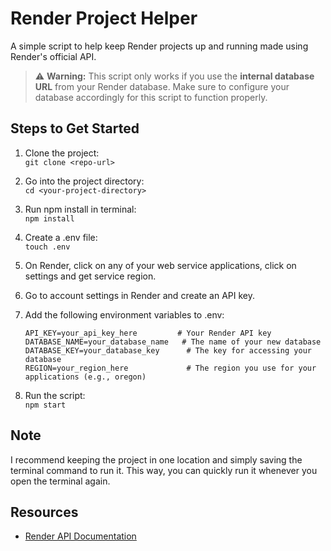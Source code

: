 # Render Project Helper

A simple script to help keep Render projects up and running made using Render's official API.

> ⚠️ **Warning:** This script only works if you use the **internal database URL** from your Render database. Make sure to configure your database accordingly for this script to function properly.

## Steps to Get Started

1. Clone the project:  
   `git clone <repo-url>`

2. Go into the project directory:  
   `cd <your-project-directory>`

3. Run npm install in terminal:  
   `npm install`

4. Create a .env file:  
   `touch .env`

6. On Render, click on any of your web service applications, click on settings and get service region.

7. Go to account settings in Render and create an API key.

8. Add the following environment variables to .env:  
   ```plaintext
   API_KEY=your_api_key_here         # Your Render API key
   DATABASE_NAME=your_database_name   # The name of your new database
   DATABASE_KEY=your_database_key      # The key for accessing your database
   REGION=your_region_here             # The region you use for your applications (e.g., oregon)  
9. Run the script:  
   `npm start`

## Note

I recommend keeping the project in one location and simply saving the terminal command to run it. This way, you can quickly run it whenever you open the terminal again.

## Resources

- [Render API Documentation](https://api-docs.render.com/reference/introduction)
